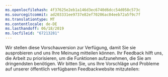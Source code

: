 ```yaml
---
ms.openlocfilehash: 4f37625e2eb1a146d3ec6740d6dcc54d058c573c
ms.sourcegitcommit: ad203331ee9737e82ef70206ac04eeb72a5f9c7f
ms.translationtype: MT
ms.contentlocale: de-DE
ms.lasthandoff: 06/18/2019
ms.locfileid: "67213281"
---
```

Wir stellen diese Vorschauversion zur Verfügung, damit Sie sie ausprobieren und uns Ihre Meinung mitteilen können. Ihr Feedback hilft uns, die Arbeit zu priorisieren, um die Funktionen aufzunehmen, die Sie am dringendsten benötigen. Wir bitten Sie, uns Ihre Vorschläge und Probleme auf unserer öffentlich verfügbaren Feedbackwebsite mitzuteilen: